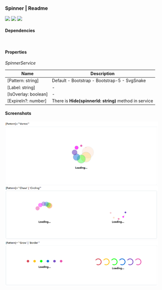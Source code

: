 ### Spinner | Readme

[![](https://img.shields.io/badge/Main-readme-white?style=for-the-badge)](../../readme.md)
[![](https://img.shields.io/badge/usage-orange?style=for-the-badge)](usage.md)
[![](https://img.shields.io/badge/Demo-blue?style=for-the-badge)](https://krsln.github.io/Showcase/LootBox/Spinner)

#### Dependencies
```
 
``` 

#### Properties
_SpinnerService_

| Name                 | Description                                            |
|----------------------|--------------------------------------------------------|
| [Pattern: string]    | Default - Bootstrap - Bootstrap-5 - SvgSnake           |
| [Label: string]      | -                                                      |
| [IsOverlay: boolean] | -                                                      |
| [ExpireIn?: number]  | There is **Hide(spinnerId: string)** method in service |

#### Screenshots

![](../../../../Images/LootBox/Spinner_Vortex_2022-01-27.png "Spinner_Vortex")
![](../../../../Images/LootBox/Spinner_Chase_Circling_2022-01-27.png "Spinner_Chase")
![](../../../../Images/LootBox/Spinner_Grow_Border_2022-01-27.png "Spinner_Grow_Border")
